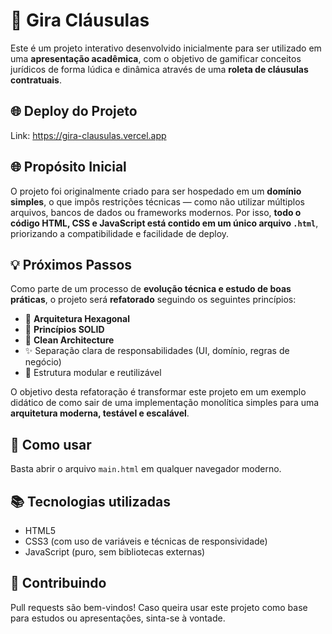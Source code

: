 # 🎯 Gira Cláusulas

Este é um projeto interativo desenvolvido inicialmente para ser utilizado em uma **apresentação acadêmica**, com o objetivo de gamificar conceitos jurídicos de forma lúdica e dinâmica através de uma **roleta de cláusulas contratuais**.

## 🌐 Deploy do Projeto

Link: https://gira-clausulas.vercel.app

## 🌐 Propósito Inicial

O projeto foi originalmente criado para ser hospedado em um **domínio simples**, o que impôs restrições técnicas — como não utilizar múltiplos arquivos, bancos de dados ou frameworks modernos. Por isso, **todo o código HTML, CSS e JavaScript está contido em um único arquivo `.html`**, priorizando a compatibilidade e facilidade de deploy.

## 💡 Próximos Passos

Como parte de um processo de **evolução técnica e estudo de boas práticas**, o projeto será **refatorado** seguindo os seguintes princípios:

- 🔄 **Arquitetura Hexagonal**
- 📐 **Princípios SOLID**
- 🧼 **Clean Architecture**
- ✨ Separação clara de responsabilidades (UI, domínio, regras de negócio)
- 📁 Estrutura modular e reutilizável

O objetivo desta refatoração é transformar este projeto em um exemplo didático de como sair de uma implementação monolítica simples para uma **arquitetura moderna, testável e escalável**.

## 🚀 Como usar

Basta abrir o arquivo `main.html` em qualquer navegador moderno.

## 📚 Tecnologias utilizadas

- HTML5
- CSS3 (com uso de variáveis e técnicas de responsividade)
- JavaScript (puro, sem bibliotecas externas)

## 🤝 Contribuindo

Pull requests são bem-vindos! Caso queira usar este projeto como base para estudos ou apresentações, sinta-se à vontade.

